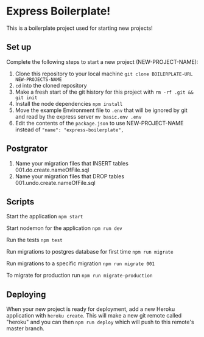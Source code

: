 # Express Boilerplate!

This is a boilerplate project used for starting new projects!

## Set up

Complete the following steps to start a new project (NEW-PROJECT-NAME):

1. Clone this repository to your local machine `git clone BOILERPLATE-URL NEW-PROJECTS-NAME`
2. `cd` into the cloned repository
3. Make a fresh start of the git history for this project with `rm -rf .git && git init`
4. Install the node dependencies `npm install`
5. Move the example Environment file to `.env` that will be ignored by git and read by the express server `mv basic.env .env`
6. Edit the contents of the `package.json` to use NEW-PROJECT-NAME instead of `"name": "express-boilerplate",`

## Postgrator

1. Name your migration files that INSERT tables 001.do.create.nameOfFile.sql
2. Name your migration files that DROP tables 001.undo.create.nameOfFile.sql

## Scripts

Start the application `npm start`

Start nodemon for the application `npm run dev`

Run the tests `npm test`

Run migrations to postgres database for first time `npm run migrate`

Run migrations to a specific migration `npm run migrate 001`

To migrate for production run `npm run migrate-production`

## Deploying

When your new project is ready for deployment, add a new Heroku application with `heroku create`. This will make a new git remote called "heroku" and you can then `npm run deploy` which will push to this remote's master branch.

